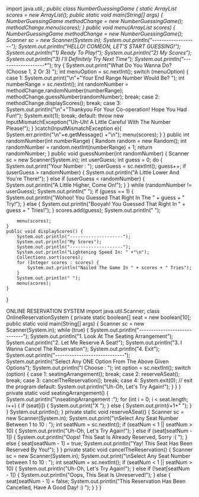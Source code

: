 import java.util.*;
public class NumberGuessingGame {
    static ArrayList<Integer> scores = new ArrayList<Integer>();
    public static void main(String[] args) {
        NumberGuessingGame methodChange = new NumberGuessingGame();
        methodChange.menu(scores);
    }
    public void menu(ArrayList<Integer> scores) {
        NumberGuessingGame methodChange = new NumberGuessingGame();
        Scanner sc = new Scanner(System.in);
        System.out.println("*-*-*-*-*-*-*-*-*-*-*-*-*-*-*-*-*-*-*-*");
        System.out.println("HELLO! COMEON, LET'S START GUESSING!");
        System.out.println("1) Ready To Play!");
        System.out.println("2) My Scores");
        System.out.println("3) I'll Definitely Try Next Time");
        System.out.println("*-*-*-*-*-*-*-*-*-*-*-*-*-*-*-*-*-*-*-*");
        try {
            System.out.print("What Do You Wanna Do? (Choose 1, 2 Or 3) ");
            int menuOption = sc.nextInt();
            switch (menuOption) {
                case 1:
                    System.out.print("\n"+"Your End Range Number Would Be? ");
                    int numberRange = sc.nextInt();
                    int randomNumber = methodChange.randomNumber(numberRange);
                    methodChange.guessNumber(randomNumber);
                    break;
                case 2:
                    methodChange.displayScores();
                    break;
                case 3:
                    System.out.println("\n"+"Thankyou For Your Co-operation! Hope You Had Fun!");
                    System.exit(1);
                    break;
                default:
                    throw new InputMismatchException("Uh-Uh! A Little Careful With The Number Please!");
            }
        }catch(InputMismatchException e){
            System.err.println("\n"+e.getMessage() +"\n");
            menu(scores);
        }
    }
    public int randomNumber(int numberRange) {
        Random random = new Random();
        int randomNumber = random.nextInt(numberRange) + 1;
        return randomNumber;
    }
    public void guessNumber(int randomNumber) {
        Scanner sc = new Scanner(System.in);
        int userGuess;
        int guess = 0;
        do {
            System.out.print("Your Number : ");
            userGuess = sc.nextInt();
            guess++;
            if (userGuess > randomNumber) {
                System.out.println("A Little Lower And You're There!");
            } else if (userGuess < randomNumber) {
                System.out.println("A Little Higher, Come On!");
            }
        } while (randomNumber != userGuess);
        System.out.println(" ");
        if (guess == 1) {
            System.out.println("Wohoo! You Guessed That Right In The " + guess + " Try!");
        } else {
            System.out.println("Booyah! You Guessed That Right In " + guess + " Tries!");
        }
        scores.add(guess);
        System.out.println(" ");

        menu(scores);
    }
    public void displayScores() {
        System.out.println("--------------------");
        System.out.println("My Scores");
        System.out.println("--------------------");
        System.out.println("Lightening Speed In: " +"\n");
        Collections.sort(scores);
        for (Integer scores : scores) {
            System.out.println("Nailed The Game In " + scores + " Tries");
        }
        System.out.println(" ");
        menu(scores);
    }
}


ONLINE RESERVATION SYSTEM
import java.util.Scanner;
class OnlineReservationSystem 
{
private static boolean[] seat = new boolean[10];
public static void main(String[] args) 
{
    Scanner sc = new Scanner(System.in);
    while (true) 
    {
    System.out.println("*-*-*-*-*-*-*-*-*-*-*-*-*-*-*-*-*-*-*-*-*-*-*-*-*-*-*-*-*-*");
    System.out.println("1. Look At The Seating Arrangement");
    System.out.println("2. Let Me Reserve A Seat!");
    System.out.println("3. I Wanna Cancel The Reservation");
    System.out.println("4. Exit");
    System.out.println("*-*-*-*-*-*-*-*-*-*-*-*-*-*-*-*-*-*-*-*-*-*-*-*-*-*-*-*-*-*");
    System.out.println("Select Any ONE Option From The Above Given Options");
    System.out.println("I Choose : ");
    int option = sc.nextInt();
    switch (option) 
    {
    case 1:
        seatingArrangement();
        break;
    case 2:
        reserveASeat();
        break;
    case 3:
        cancelTheReservation();
        break;
    case 4:
        System.exit(0); // exit the program
    default:
        System.out.println("Uh-Oh, Let's Try Again!");
    }
    }
}
private static void seatingArrangement() 
{
    System.out.println("\nseatingArrangement :");
    for (int i = 0; i < seat.length; i++) 
    {
        if (seat[i]) 
        {
        System.out.print("X  ");
        } 
        else 
        {
        System.out.print(i+1+"  "); 
        }
    }
    System.out.println();
}
private static void reserveASeat() 
{
    Scanner sc = new Scanner(System.in);
    System.out.print("\nSelect Any Seat Number Between 1 to 10 : ");
    int seatNum = sc.nextInt();
    if (seatNum < 1 || seatNum > 10) 
    {
        System.out.println("Uh-Oh, Let's Try Again!");
    } 
    else if (seat[seatNum - 1]) 
    {
        System.out.println("Oops! This Seat Is Already Reserved, Sorry :( ");
    } 
    else 
    {
    seat[seatNum - 1] = true;
    System.out.println("Yay! This Seat Has Been Reserved By You!");
    }
}
private static void cancelTheReservation() 
{
    Scanner sc = new Scanner(System.in);
    System.out.print("\nSelect Any Seat Number between 1 to 10 : ");
    int seatNum = sc.nextInt();
    if (seatNum < 1 || seatNum > 10) 
    {
        System.out.println("Uh-Oh, Let's Try Again!");
    } 
    else if (!seat[seatNum - 1]) 
    {
        System.out.println("Oops, This Seat Is Unreserved!");
    } 
    else 
    {
    seat[seatNum - 1] = false;
    System.out.println("This Reservation Has Been Cancelled, Have A Good Day! :) ");
     }
 }
}
